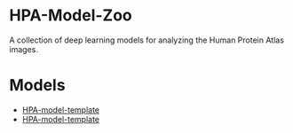 # HPA-Model-Zoo
A collection of deep learning models for analyzing the Human Protein Atlas images.

# Models
* [HPA-model-template](https://github.com/CellProfiling/HPA-model-template)
* [HPA-model-template](https://github.com/CellProfiling/HPA-model-template)
